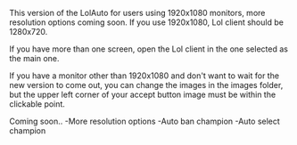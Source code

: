 This version of the LolAuto for users using 1920x1080 monitors, more resolution options coming soon.
If you use 1920x1080, Lol client should be 1280x720.

If you have more than one screen, open the Lol client in the one selected as the main one.

If you have a monitor other than 1920x1080 and don't want to wait for the new version to come out, you can change the images in the images folder, but the upper left corner of your accept button image must be within the clickable point.

Coming soon..
-More resolution options
-Auto ban champion
-Auto select champion
